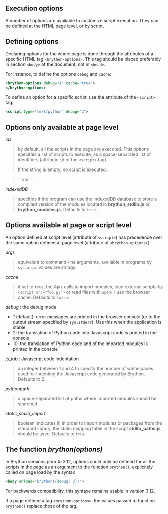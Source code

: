Execution options
-----------------

A number of options are available to customize script execution. They can be
defined at the HTML page level, or by script.

Defining options
----------------

Declaring options for the whole page is done through the attributes of a
specific HTML tag `<brython-options>`. This tag should be placed preferably in
section `<body>` of the document, not in `<head>`.

For instance, to define the options `debug` and `cache`:

```xml
<brython-options debug="1" cache="true">
</brython-options>
```

To define an option for a specific script, use the attribute of the `<script>`
tag:

```xml
<script type="text/python" debug="2">
```

Options only available at page level
------------------------------------

*ids*

> by default, all the scripts in the page are executed. This options specifies
> a list of scripts to execute, as a space-separated list of identifiers
> (attribute `id` of the `<script>` tag)
>
> If the string is empty, no script is executed.

<blockquote>
```xml
<brython-options ids="scriptA scriptB"></brython-options>
```
</blockquote>

*indexedDB*

> specifies if the program can use the indexedDB database to
> store a compiled version of the modules located in __brython_stdlib.js__
> or __brython_modules.js__. Defaults to `true`.

Options available at page or script level
-----------------------------------------

An option defined at script level (attribute of `<script>`) has precedence
over the same option defined at page level (attribute of `<brython-options>`).

*args*

> equivalent to command-line arguments, available in programs by `sys.argv`.
> Values are strings.

*cache*

> if set to `true`, the Ajax calls to import modules, load external
> scripts by `<script src="foo.py">` or read files with `open()` use the
> browser cache. Defaults to `false`.

*debug* : the debug mode

- 1 (default): error messages are printed in the browser console (or to the
  output stream specified by `sys.stderr`). Use this when the application is 
  stable
- 2: the translation of Python code into Javascript code is printed in the
  console
- 10: the translation of Python code and of the imported modules is printed
  in the console

*js_tab* : Javascript code indentation

> an integer between 1 and 4 to specify the number of whitespaces used for
> indenting the Javascript code generated by Brython. Defaults to 2.

*pythonpath*

> a space-separated list of paths where imported modules should be searched

*static\_stdlib\_import*

> boolean, indicates if, in order to import modules or packages from the
> standard library, the static mapping table in the script
> __stdlib\_paths.js__ should be used. Defaults to `true`

The function <i>brython(options)</i>
-----------------------------------

In Brython versions prior to 3.12, options could only be defined for all the
scripts in the page as an argument to the function `brython()`, explicitely
called on page load by the syntax

```xml
<body onload="brython({debug: 2})">
```

For backwards compatibility, this syntaxe remains usable in version 3.12.

If a page defined a tag `<brython-options>`, the values passed to function
`brython()` replace those of the tag.
